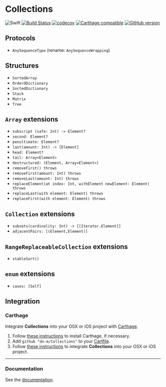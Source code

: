 # Collections

![Swift](https://img.shields.io/badge/%20in-swift%203.0-orange.svg) [![Build Status](https://travis-ci.org/dn-m/Collections.svg?branch=master)](https://travis-ci.org/dn-m/Collections) [![codecov](https://codecov.io/gh/dn-m/Collections/branch/master/graph/badge.svg)](https://codecov.io/gh/dn-m/Collections/) [![Carthage compatible](https://img.shields.io/badge/Carthage-compatible-4BC51D.svg?style=flat)](https://github.com/Carthage/Carthage)
[![GitHub version](https://badge.fury.io/gh/dn-m%2FCollections.svg)](https://badge.fury.io/gh/dn-m%2FCollections)

## Protocols
- `AnySequenceType` (rename: `AnySequenceWrapping`)

## Structures
- `SortedArray`
- `OrderdDictionary`
- `SortedDictionary`
- `Stack`
- `Matrix`
- `Tree`

## `Array` extensions
- `subscript (safe: Int) -> Element?`
- `second: Element?`
- `penultimate: Element?`
- `last(amount: Int) -> [Element]`
- `head: Element?`
- `tail: Array<Element>`
- `destructured: (Element, Array<Element>)`
- `removeFirst() throws`
- `removeFirst(amount: Int) throws`
- `removeLast(amount: Int) throws`
- `replaceElement(at index: Int, withElement newElement: Element) throws`
- `replaceLast(with element: Element) throws`
- `replaceFirst(with element: Element) throws`

## `Collection` extensions
- `subsets(cardinality: Int) -> [[Iterator.Element]]`
- `adjacentPairs: [(Element,Element)]`

## `RangeReplaceableCollection` extensions
- `stableSort()`

## `enum` extensions
- `cases: [Self]`

<a name="integration"></a>
## Integration

### Carthage
Integrate **Collections** into your OSX or iOS project with [Carthage](https://github.com/Carthage/Carthage).

1. Follow [these instructions](https://github.com/Carthage/Carthage#installing-carthage) to install Carthage, if necessary.
2. Add `github "dn-m/Collections"` to your [Cartfile](https://github.com/Carthage/Carthage/blob/master/Documentation/Artifacts.md#cartfile).
3. Follow [these instructions](https://github.com/Carthage/Carthage#adding-frameworks-to-an-application) to integrate **Collections** into your OSX or iOS project.

***

### Documentation

See the [documentation](http://dn-m.github.io/Collections/).
